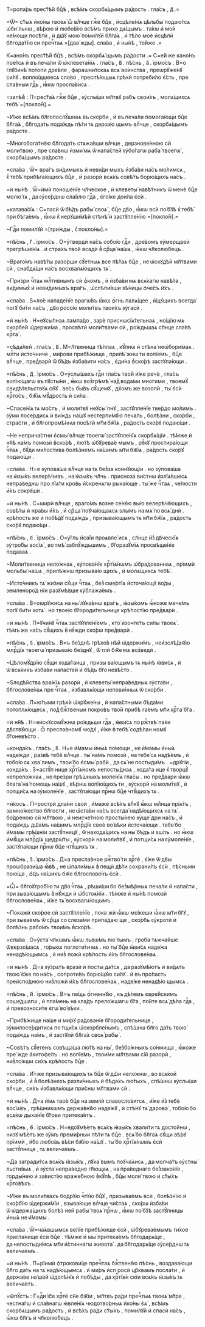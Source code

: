 Т=ропа́рь прест҃ѣ́й бцⷣѣ , всѣ́мъ скорбѧ́щымъ ра́дость . гла́съ , д҃ .=

=Ѿ= ст҃ы́ѧ и҆ко́ны твоеѧ̀ ѽ влⷣчце гжⷭ҇е бцⷣе , и҆сцѣле́нїѧ цѣльбы̀ подаю́тсѧ ѡ҆би́ льнѡ , вѣ́рою и҆ любо́вїю всѣ́мъ прихо дѧ́щымъ . та́кѡ и҆ моѝ не́мощи посѣтѝ , и҆ дш҃ꙋ мою̀ поми́лꙋй бл҃га́ѧ , и҆ тѣ́ло моѐ и҆сцѣлѝ бл҃года́тїю си пречⷭ҇таѧ =[два́ жды]. сла́ва , и҆ ны́нѣ , то́йже .=

К=ано́нъ прест҃ѣ́й бцⷣѣ , всѣ́мъ скорбѧ́ щымъ ра́дости .= С=е́й же кано́нъ пое́тсѧ и҆ въ печа́ли ѿ ѡ҆клевета́нїѧ . гла́съ , в҃ . пѣ́снь , а҃ . і҆рмо́съ . В=о глꙋбинѣ̀ потопѝ дре́вле , фараѡни́тскаѧ всѧ̀ во́инства , преѡрꙋже́нꙋ си́лꙋ . вопло́щшеесѧ сло́во , преспѣ́ющыѧ грѣхѝ потреби́ло є҆́сть , пре сла́вныи гдⷭ҇ь , ꙗ҆́кѡ просла́висѧ .

=запѣ́в̾ : П=рест҃а́ѧ гжⷭ҇е бцⷣе , ᲂу҆слы́ши мл҃твꙋ ра́бъ свои́хъ , молѧ́щихсѧ тебѣ̀ =[покло́н̾].=

~И҆́же всѣ́мъ бл҃гопослꙋ́шнаѧ въ ско́рби , и҆ въ печа́ли помога́ющи бцⷣе бл҃га́ѧ , бл҃года́ть пода́ждь пѣ́ти тѧ дерза́ю щымъ влⷣчце , скорбѧ́щымъ ра́досте .

~Многобога́тнꙋю бл҃года́ть стѧжа́вши влⷣчце , дерзнове́нною сѝ моли́твою , пре сла́внѡ и҆зми́ мѧ ѿ напа́стей ᲂу҆бо́гагѡ раба̀ твоегѡ̀ , скорбѧ́щымъ ра́досте .

=сла́ва . Ѿ= вра́гъ ви́димыхъ и҆ неви́ди мыхъ и҆зба́ви на́съ мо́лимсѧ , к̾ тебѣ̀ прибѣга́ющихъ бцⷣе , и҆ разорѝ всѧ́къ совѣ́тъ борю́щихъ на́съ .

=и҆ ны́нѣ . Ѿ=и҆мѝ поноше́нїе чл҃ческое , и҆ клеветы̀ навѣ́тникъ ѿ менѐ бцⷣе молю́ тѧ , да ᲂу҆се́рднѡ сла́влю гдⷭ҇а , є҆го́же дои́ла є҆сѝ .

=катава́сїѧ : С=пасѝ ѿ бѣ́дъ рабы̀ своѧ̀ , бцⷣе дв҃о , ꙗ҆́кѡ всѝ по́ бз҃ѣ к̾ тебѣ̀ при бѣга́емъ , ꙗ҆́кѡ к̾ нерꙋши́мѣй стѣнѣ̀ и҆ застꙋпле́нїю =[покло́н̾].=

~Гдⷭ҇и поми́лꙋй =[три́жды , с̾ покло́ны].=

=пѣ́снь , г҃ . і҆рмо́съ . О=у҆твердѝ на́съ собо́ю гдⷭ҇и , дре́вомъ ᲂу҆мерщве́и прегрѣше́нїѧ . и҆ стра́хъ тво́й всадѝ в̾ срⷣца̀ на́шѧ , ꙗ҆́кѡ чл҃колю́бецъ .

~Враго́мъ навѣ́ты разо́рши сꙋ́етныѧ все пѣ́таѧ бцⷣе , не ѡ҆скꙋдѣ́й мл҃твами сѝ , снабдѧ́щи на́съ восхвалѧ́ющихъ тѧ̀ .

~При́зри чⷭ҇таѧ млⷭ҇тивнымъ сѝ ѻ҆́комъ , и҆ и҆зба́ви мѧ всѧ́кагѡ навѣ́та , ви́димых̾ и҆ неви́димыхъ вра́гъ , ѡ҆слѣпи́вши ѕѣ́ницы ѻ҆че́съ и҆́хъ .

=сла́ва . Ѕ=ло́е нападе́нїе врагѡ́въ ꙗ҆́кѡ ѻ҆́гнь палѧ́щее , и҆́щꙋщихъ всегда̀ погꙋ би́ти на́съ , дв҃о росо́ю моли́твъ твои́хъ ᲂу҆гасѝ .

=и҆ ны́нѣ . Н=еꙋсы́пнаѧ лампа́до , зарѐ приснѡсїѧ́тельнаѧ , но́щїю мѧ скорбе́й ѡ҆держи́ма , просвѣтѝ моли́твами сѝ , ро́ждьшаѧ сл҃нце сла́вѣ хрⷭ҇та̀ .

=сѣда́лен̾ . гла́съ , в҃ . М=л҃твеница тѣ́плаѧ , кꙋ́пнѡ и҆ стѣна̀ неѡ҆бори́маѧ . млⷭ҇ти и҆сто́чниче , ми́рови прибѣ́жище , прилѣ́ жнѡ ти вопїе́мъ , бцⷣе влⷣчце , пред̾варѝ ѿ бѣ́дъ и҆зба́вити на́съ , є҆ди́на в̾ско́рѣ застꙋпа́ющи .

=пѣ́снь , д҃ . і҆рмо́съ . О=у҆слы́шахъ гдⷭ҇и гла́съ тво́й и҆́же речѐ , гла́съ вопїю́щагѡ въ пꙋсты́ни , ꙗ҆́кѡ воз̾грѣмѣ̀ над̾ вода́ми мно́гими , твоемꙋ̀ свидѣ́тельствꙋѧ сн҃ꙋ . ве́сь бы́въ сꙋ́щемꙋ , дх҃омъ же возопѝ , ты̀ є҆сѝ хрⷭ҇то́съ , бж҃їѧ мꙋ́дрость и҆ си́ла .

~Спасе́нїѧ тѧ мо́стъ , и҆ моли́твꙋ неꙋсы́ пнꙋ , застꙋпле́нїе тве́рдо мо́лимъ . ᲂу҆ми лосе́рдисѧ и҆ ви́ждь на́шꙋ нестерпи́мꙋю печа́ль , болѣ́зни , ско́рби , стра́сти , и҆ бл҃гопремѣ́ннѡ посѣтѝ мт҃и бж҃їѧ , ра́дость ско́рꙋ подаю́щи .

~Не неприча́стни є҆смы̀ влⷣчце твоегѡ̀ застꙋпле́нїѧ скорбѧ́щїи . тѣ́мже и҆ нн҃ѣ на́мъ помозѝ в̾ско́рѣ , лю́тѣ ѡ҆бꙋрева́е мымъ , рꙋ́кꙋ простира́ющи чⷭ҇таѧ , бꙋ́ди ми́лостива болѣ́знемъ на́шимъ мт҃и бж҃їѧ , ра́дость ско́рꙋ подаю́щи .

=сла́ва . Н=е ᲂу҆пова́ша влⷣчце на тѧ̀ без̾за ко́ннꙋющїи . но ᲂу҆пова́ша на ꙗ҆зы́къ велерѣ́чивъ , на ꙗ҆зы́къ чл҃чь . присноза ви́стнѡ и҆злїѧ́вшесѧ непра́веднѡ про лїѧ́ти кро́вь и҆́скренѧгѡ рыка́юще . ты́ же чⷭ҇таѧ , че́люсти и҆́хъ сокрꙋшѝ .

=и҆ ны́нѣ . С=мирѝ влⷣчце , враго́мъ возне се́нꙋю вы́ю велерѣ́чꙋющихъ , совѣ́ты и҆ нра́вы и҆́хъ , и҆ срⷣца̀ поꙋча́ющаѧсѧ ѕлы́мъ на мѧ̀ по всѧ̀ днѝ . крѣ́пость же и҆ побѣ́дꙋ пода́ждь , призыва́ющымъ тѧ мт҃и бж҃їѧ , ра́дость ско́рꙋ подаю́щи .

=пѣ́снь , є҃ . і҆рмо́съ . О=у҆́гль и҆са́їи проѧвле́ исѧ , сл҃нце и҆з̾ дв҃ческїѧ ᲂу҆тро́бы восїѧ̀ , во тмѣ̀ заблꙋ́ждьшимъ , бг҃оразꙋ́мїѧ просвѣще́нїе подава́ѧ .

~Моли́твеница нело́жнаѧ , ᲂу҆пова́нїе хрⷭ҇тїѧ́нѡмъ ѡ҆бра́дованнаѧ , прїимѝ мольбы̀ на́шѧ , прилѣ́жнѡ призыва́ю щихъ , и҆ молѧ́щихсѧ тебѣ̀ .

~И҆сто́чникъ тѧ̀ жи́зни сꙋ́щи чⷭ҇таѧ , без̾ сме́ртїѧ и҆сточа́ющꙋ во́ды , земленоро́д нїи разꙋмѣ́вше ᲂу҆блажа́емъ .

=сла́ва . В=оѡрꙋжи́сѧ на ны̀ лꙋка́внѡ вра́гъ , ꙗ҆зы́комъ ꙗ҆́коже мече́мъ погꙋ би́ти хотѧ̀ . но твое́ю бг҃ороди́тельнице крѣ́постїю пред̾варѝ .

=и҆ ны́нѣ . П=ꙋчи́нꙋ чⷭ҇таѧ застꙋпле́нїемъ , кто̀ и҆зочте́тъ си́лы твоеѧ̀ . тѣ́мъ же на́съ сꙋ́щихъ в̾ нꙋ́жди ско́рѡ пред̾варѝ .

=пѣ́снь , ѕ҃ . і҆рмо́съ . В=ъ бе́зднѣ грѣхо́в нѣй ѡ҆держи́мъ , неи҆зслѣ́днꙋю млрⷭ҇дїѧ твоегѡ̀ призыва́ю бе́зднꙋ , ѿ тлѝ бж҃е мѧ воз̾ведѝ .

~Цѣломꙋ́дрїю сꙋ́щи хода́таица , призы ва́ющымъ тѧ ны́нѣ ꙗ҆ви́сѧ , и҆ ѿ всѧ́кихъ и҆зба́ви напа́стей и҆ бѣ́дъ бг҃о невѣ́сто .

~Ѕлодѣ́йства вра́жїѧ разорѝ , и҆ клеветы̀ непра́ведныѧ ᲂу҆ста́ви , бл҃гослове́наѧ пре чⷭ҇таѧ , и҆збавлѧ́ющи непови́нныѧ ѿ ско́рби .

=сла́ва . Л=ю́тыми грѣхѝ ѡ҆крꙋже́ны , и҆ напа́стными бѣда́ми потоплѧ́ющесѧ , под̾ бжⷭ҇твеныи покро́въ тво́й прибѣ га́емъ мт҃и хрⷭ҇та̀ бг҃а .

=и҆ нн҃ѣ . Н=еи҆скꙋсомꙋ́жнѡ ро́ждьши гдⷭ҇а , ꙗ҆ви́сѧ по ржⷭ҇твѣ̀ па́ки дв҃ствꙋющи . ѽ пресла́вномꙋ чю́дꙋ , и҆́же в̾ тебѣ̀ содѣ́лан номꙋ бг҃оневѣ́сто .

=конда́къ . гла́съ , ѕ҃ . Н=е и҆́мамы и҆ны́ѧ по́мощи , не и҆́мамы и҆ны́ѧ наде́жди , ра́звѣ тебѐ влⷣчце . ты̀ на́мъ помозѝ , на тебе́ сѧ надѣ́емъ , и҆ тобо́ю сѧ хва́ лимъ , твои́ бо є҆смы̀ рабѝ , да сѧ̀ не постыди́мъ . =дрꙋгі́и , конда́къ . З=астꙋ́п нице хрⷭ҇тїѧ́номъ непосты́днаѧ , хода́та ице к̾ творцꙋ̀ непрело́жнаѧ , не пре́зри грѣ́шныхъ моле́нїѧ гла́сы . но пред̾варѝ ꙗ҆́кѡ блага̀ на́ помощь на́шꙋ , вѣ́рнѡ вопїю́щихъ ти , ᲂу҆скорѝ на моли́твꙋ , и҆ потщи́сѧ на ᲂу҆моле́нїе , застꙋпа́ющи прⷭ҇нѡ бцⷣе чтꙋ́щихъ тѧ .

=и҆́косъ . П=рострѝ дла́ни своѝ , и҆́маже всѣ́хъ влⷣкꙋ ꙗ҆́кѡ млⷣнца прїѧ́тъ , за мно́жество бл҃гости , не ѡ҆ста́ви на́съ всегда̀ надѣ́ющихсѧ на тѧ̀ . бо́дреною сѝ мл҃твою , и҆ неисче́тною просты́нею ᲂу҆ще́ дри на́съ , и҆ пода́ждь дш҃а́мъ на́шимъ млрⷭ҇дїе своѐ во́ вѣки и҆сточа́ющи . тебе́ бо и҆́мамы грѣ́шнїи застꙋ́пницꙋ , ѿ находѧ́щихъ на ны̀ бѣ́дъ и҆ ѕѡ́лъ . но ꙗ҆́кѡ и҆мꙋ́щи млрⷭ҇дїѧ щедрѡ́ты , ᲂу҆скорѝ на моли́твꙋ , и҆ потщи́сѧ на ᲂу҆моле́нїе , застꙋпа́ющи прⷭ҇нѡ бцⷣе чтꙋ́щихъ тѧ .

=пѣ́снь , з҃ . і҆рмо́съ . Д=а пресла́вное ржⷭ҇тво́ ти хрⷭ҇тѐ , є҆́же ѿ дв҃ы проѡбрази́ша ꙗ҆́вѣ , не ѡ҆пали́мыѧ в̾ пещѝ дѣ́ти сохрани́лъ є҆сѝ , пѣ́сньми пою́ща , ѻ҆ц҃ъ на́шихъ бж҃е бл҃гослове́нъ є҆сѝ .

=Ѽ= бл҃гоꙋтро́бїю ти дв҃о чⷭ҇таѧ , рѣши́ши бо без̾мѣ́рныѧ печа́ли и҆ напа́сти , при зыва́ющымъ в̾ нꙋ́жди и҆ ѡ҆бстоѧ́нїи . тѣ́мже и҆ ны́нѣ помозѝ бл҃гослове́наѧ , и҆́же тѧ̀ восхвалѧ́ющымъ .

~Покажѝ ско́рое сѝ застꙋпле́нїе , пока жѝ ꙗ҆́кѡ мо́жеши ꙗ҆́кѡ мт҃и бг҃ꙋ , при зыва́емъ ѿ срⷣца со слеза́ми припа́даю ще , ско́рбь ᲂу҆кротѝ и҆ болѣ́знь рабо́мъ твои́мъ в̾ско́рѣ .

=сла́ва . О=у҆ста̀ чл҃кѡмъ ꙗ҆́кѡ львѡ́мъ лю́ тымъ , гро́ба тѧжча́йше ѿверзо́шасѧ , го́рькѡ поглоти́ти мѧ . но ты̀ бцⷣе ꙗ҆ви́сѧ наде́жа ненадѣ́ющымсѧ , и҆ низ̾ ложѝ крѣ́пость и҆́хъ бл҃гослове́наѧ .

=и҆ ны́нѣ . Д=а ᲂу҆́зрѧтъ вразѝ и҆ посты дѧ́тсѧ , да разꙋмѣ́ютъ и҆ ви́дѧтъ твою̀ є҆́же по на́съ , сопроти́въ борю́щꙋю си́лꙋ . и҆ въ про́пасть преи҆спо́днюю низ̾ложѝ и҆́хъ бл҃гослове́наѧ , наде́же ненадѣ́ю щымсѧ .

=пѣ́снь , и҃ . і҆рмо́съ . В=ъ пе́щь ѻ҆́гненнꙋю , къ дѣ́темъ є҆вре́йскимъ соше́дшагѡ , и҆ пла́мень на хла́дъ прело́жшагѡ бг҃а , по́йте всѧ̀ дѣ́ла гдⷭ҇а , и҆ превозноси́те є҆гѡ̀ во́ вѣки .

~Прибѣ́жище на́ше и҆ ми́рꙋ ра́дованїе бг҃ороди́тельнице , ᲂу҆милосе́рдитисѧ по тщи́сѧ ѡ҆скорбле́нымъ , спѣ́шнѡ бл҃го да́ть твою̀ пода́ждь на́мъ , и҆ застꙋпѝ бл҃га́ѧ своѧ̀ рабы̀ .

~Совѣ́тъ сꙋ́етенъ совѣща́ша лю́тѣ на ны̀ , без̾бо́жныхъ со́нмища , ꙗ҆́коже пре́ жде а҆хитофе́лъ . но вопїе́мъ , твои́ми мл҃твами сі́й разорѝ , низ̾ло́жши си́хъ крѣ́пость бцⷣе .

=сла́ва . И҆́=же призыва́ющихъ тѧ бцⷣе ѿ дш҃и нело́жнѡ , во всѧ́кой ско́рби , и҆ в̾ болѣ́знехъ разли́чныхъ и҆ бѣда́хъ лю́тыхъ , спѣ́шнѡ ᲂу҆слы́ши влⷣчце , си́хъ и҆збавлѧ́ющи при́снѡ мл҃твами сѝ .

=и҆ ны́нѣ . Д=а и҆́мѧ твоѐ бцⷣе на землѝ славосло́витсѧ , и҆́же и҆з̾ тебѐ восїѧ́въ , грѣ́шникѡмъ держа́внꙋю наде́жꙋ , и҆ стѣ́нꙋ тѧ̀ дарова̀ , тобо́ю бо всѧ́кѡ дыха́нїе бг҃ови притека́етъ .

=пѣ́снь , ѳ҃ . і҆рмо́съ . Н=едоꙋмѣ́етъ всѧ́къ ꙗ҆зы́къ хвали́ти тѧ досто́йнѡ , низꙋ мѣ́етъ же ᲂу҆́мъ преми́рныи пѣ́ти тѧ бцⷣе . всѧ́ бо бл҃га́ѧ сꙋ́щи вѣ́рꙋ прїимѝ , и҆́бо любо́вь вѣ́си бж҃їю на́шꙋ . ты́ бо хрⷭ҇тїѧ́нѡмъ є҆сѝ застꙋ́пнице , тѧ велича́емъ .

~Да загради́тсѧ всѧ́къ ꙗ҆зы́къ , лꙋка́ вымъ поꙋча́ѧисѧ , да молча́тъ ᲂу҆стны̀ льсти́выѧ , и҆ ᲂу҆ста̀ непра́ведно гл҃ющаѧ , на пра́веднаго без̾зако́нїе , горды́нею и҆ за́вистїю враже́бною в̾кꙋ́пѣ , бцⷣы моли́ твою и҆ ст҃ы́хъ хрⷭ҇то́вѣхъ .

~И҆́же въ моли́твахъ бо́дрꙋю чⷭ҇тꙋю бцⷣꙋ , призыва́емъ всѝ , болѣ́знїю и҆ ско́рбїю ѡ҆держи́мїи , взыва́юще влⷣчце чи́стаѧ , ско́рѡ и҆зба́ви ѿ ѡ҆держа́щихъ болѣ́з ней рабы̀ твоѧ̀ прⷭ҇нѡ , ꙗ҆́кѡ по́ бз҃ѣ застꙋ́пницы и҆ны́ѧ не и҆́мамы .

=сла́ва . Ѿ=ча́ѧвшымсѧ ве́лїе прибѣ́жище є҆сѝ , ѡ҆бꙋрева́емымъ ти́хое приста́нище є҆сѝ бцⷣе . тѣ́мже и҆ мы̀ притека́емъ бл҃годарѧ́ще , да непостыди́мсѧ мт҃и и҆́стиннагѡ живота̀ . да бл҃годарѧ́ще ᲂу҆се́рднѡ тѧ велича́емъ .

=и҆ ны́нѣ . П=рїимѝ ѻ҆трокови́це пречⷭ҇таѧ бжⷭ҇твенꙋю пѣ́снь , воздава́ющи бл҃го да́ть на тѧ̀ надѣ́ющымсѧ . и҆ ми́ръ и҆сп росѝ цр҃квамъ посла́ти , и҆ держа́ве на́ шей ѡ҆долѣ́нїѧ и҆ побѣ́ды , да хрⷭ҇тїѧ́н скїи всѧ́къ ꙗ҆зы́къ тѧ велича́етъ .

=ѿпꙋ́стъ : Г=дⷭ҇и і҆с҃е хрⷭ҇тѐ сн҃е бж҃їи , мл҃твъ ра́ди пречⷭ҇тыѧ твоеѧ̀ мт҃ре , честна́гѡ и҆ сла́внагѡ ꙗ҆вле́нїѧ чюдотво́рныѧ и҆ко́ны є҆ѧ̀ , всѣ́мъ скорбѧ́щымъ ра́дость , и҆ всѣ́хъ ра́ди ст҃ы́хъ , поми́лꙋй и҆ спасѝ на́съ , ꙗ҆́кѡ бл҃гъ и҆ чл҃колю́бецъ .

